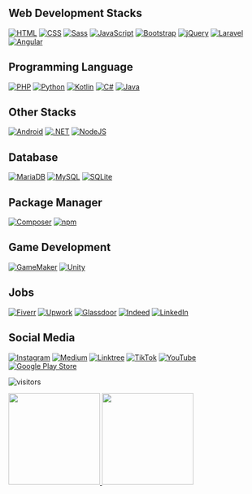 ## Web Development Stacks
[![HTML](https://img.shields.io/badge/HTML-%23E34F26.svg?logo=html5&logoColor=white)](#)
[![CSS](https://img.shields.io/badge/CSS-1572B6?logo=css3&logoColor=fff)](#)
[![Sass](https://img.shields.io/badge/Sass-C69?logo=sass&logoColor=fff)](#)
[![JavaScript](https://img.shields.io/badge/JavaScript-F7DF1E?logo=javascript&logoColor=000)](#)
[![Bootstrap](https://img.shields.io/badge/Bootstrap-7952B3?logo=bootstrap&logoColor=fff)](#)
[![jQuery](https://img.shields.io/badge/jQuery-0769AD?logo=jquery&logoColor=fff)](#)
[![Laravel](https://img.shields.io/badge/Laravel-%23FF2D20.svg?logo=laravel&logoColor=white)](#)
[![Angular](https://img.shields.io/badge/Angular-%23DD0031.svg?logo=angular&logoColor=white)](#)

## Programming Language
[![PHP](https://img.shields.io/badge/php-%23777BB4.svg?&logo=php&logoColor=white)](#)
[![Python](https://img.shields.io/badge/Python-3776AB?logo=python&logoColor=fff)](#)
[![Kotlin](https://img.shields.io/badge/Kotlin-%237F52FF.svg?logo=kotlin&logoColor=white)](#)
[![C#](https://custom-icon-badges.demolab.com/badge/C%23-%23239120.svg?logo=cshrp&logoColor=white)](#)
[![Java](https://img.shields.io/badge/Java-%23ED8B00.svg?logo=openjdk&logoColor=white)](#)

## Other Stacks
[![Android](https://img.shields.io/badge/Android-3DDC84?logo=android&logoColor=white)](#)
[![.NET](https://img.shields.io/badge/.NET-512BD4?logo=dotnet&logoColor=fff)](#)
[![NodeJS](https://img.shields.io/badge/Node.js-6DA55F?logo=node.js&logoColor=white)](#)

## Database
[![MariaDB](https://img.shields.io/badge/MariaDB-003545?logo=mariadb&logoColor=white)](#)
[![MySQL](https://img.shields.io/badge/MySQL-4479A1?logo=mysql&logoColor=fff)](#)
[![SQLite](https://img.shields.io/badge/SQLite-%2307405e.svg?logo=sqlite&logoColor=white)](#)

## Package Manager
[![Composer](https://img.shields.io/badge/Composer-885630?logo=composer&logoColor=fff)](#)
[![npm](https://img.shields.io/badge/npm-CB3837?logo=npm&logoColor=fff)](#)

## Game Development
[![GameMaker](https://img.shields.io/badge/GameMaker-000?logo=gamemaker&logoColor=fff)](#)
[![Unity](https://img.shields.io/badge/Unity-%23000000.svg?logo=unity&logoColor=white)](#)

## Jobs
[![Fiverr](https://img.shields.io/badge/Fiverr-1DBF73?logo=fiverr&logoColor=fff)](#)
[![Upwork](https://img.shields.io/badge/Upwork-6FDA44?logo=upwork&logoColor=fff)](#)
[![Glassdoor](https://img.shields.io/badge/Glassdoor-0CAA41?logo=glassdoor&logoColor=fff)](#)
[![Indeed](https://img.shields.io/badge/Indeed-003A9B?logo=indeed&logoColor=fff)](#)
[![LinkedIn](https://custom-icon-badges.demolab.com/badge/LinkedIn-0A66C2?logo=linkedin-white&logoColor=fff)](#)

## Social Media
[![Instagram](https://img.shields.io/badge/Instagram-%23E4405F.svg?logo=Instagram&logoColor=white)](https://www.instagram.com/daniel.yuliuss/)
[![Medium](https://img.shields.io/badge/Medium-%23000000.svg?logo=medium&logoColor=white)](#)
[![Linktree](https://img.shields.io/badge/LinkTree-1de9b6?logo=linktree&logoColor=white)](#)
[![TikTok](https://img.shields.io/badge/TikTok-black?logo=tiktok&logoColor=white)](#)
[![YouTube](https://img.shields.io/badge/YouTube-%23FF0000.svg?logo=YouTube&logoColor=white)](#)
[![Google Play Store](https://img.shields.io/badge/Google_Play-414141?logo=google-play&logoColor=white)](#)

![visitors](https://vbr.nathanchung.dev/badge?page_id=danielyuliuss.danielyuliuss&color=00cf00)

<p align="left">
<a href="https://github.com/danielyuliuss">
  <img height="180em" src="https://github-readme-stats-eight-theta.vercel.app/api?username=danielyuliuss&show_icons=true&theme=radical&include_all_commits=true&count_private=true"/>
  <img height="180em" src="https://github-readme-stats-eight-theta.vercel.app/api/top-langs/?username=danielyuliuss&layout=compact&langs_count=8&theme=radical"/>
</a>
</p>

